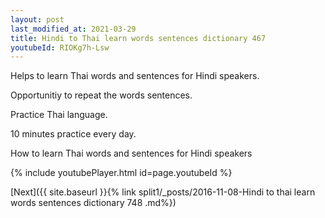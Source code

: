 ```yaml
---
layout: post
last_modified_at: 2021-03-29
title: Hindi to Thai learn words sentences dictionary 467 
youtubeId: RIOKg7h-Lsw
---
```

 
 
Helps to learn Thai words and sentences for Hindi speakers.

Opportunitiy to repeat the words sentences. 

Practice Thai language. 
 
10 minutes practice every day. 
 
How to learn Thai words and sentences for Hindi speakers 
 
{% include youtubePlayer.html id=page.youtubeId %}
 
 
[Next]({{ site.baseurl }}{% link  split1/_posts/2016-11-08-Hindi to thai learn words sentences dictionary 748 .md%})
 
